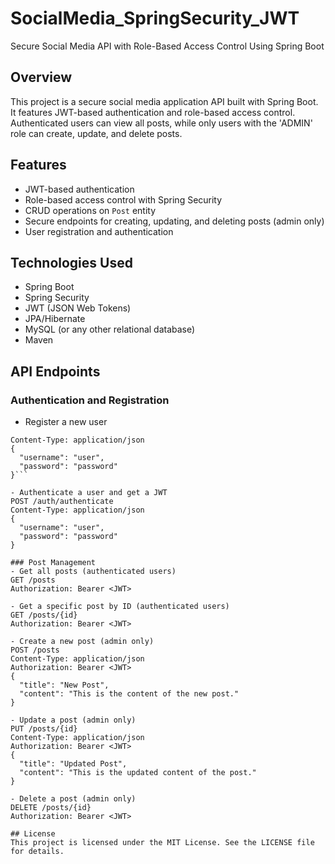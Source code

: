 # SocialMedia_SpringSecurity_JWT
Secure Social Media API with Role-Based Access Control Using Spring Boot

## Overview

This project is a secure social media application API built with Spring Boot. It features JWT-based authentication and role-based access control. Authenticated users can view all posts, while only users with the 'ADMIN' role can create, update, and delete posts.

## Features

- JWT-based authentication
- Role-based access control with Spring Security
- CRUD operations on `Post` entity
- Secure endpoints for creating, updating, and deleting posts (admin only)
- User registration and authentication

## Technologies Used

- Spring Boot
- Spring Security
- JWT (JSON Web Tokens)
- JPA/Hibernate
- MySQL (or any other relational database)
- Maven

## API Endpoints
### Authentication and Registration
- Register a new user
```POST /auth/register
Content-Type: application/json
{
  "username": "user",
  "password": "password"
}```

- Authenticate a user and get a JWT
POST /auth/authenticate
Content-Type: application/json
{
  "username": "user",
  "password": "password"
}

### Post Management
- Get all posts (authenticated users)
GET /posts
Authorization: Bearer <JWT>

- Get a specific post by ID (authenticated users)
GET /posts/{id}
Authorization: Bearer <JWT>

- Create a new post (admin only)
POST /posts
Content-Type: application/json
Authorization: Bearer <JWT>
{
  "title": "New Post",
  "content": "This is the content of the new post."
}

- Update a post (admin only)
PUT /posts/{id}
Content-Type: application/json
Authorization: Bearer <JWT>
{
  "title": "Updated Post",
  "content": "This is the updated content of the post."
}

- Delete a post (admin only)
DELETE /posts/{id}
Authorization: Bearer <JWT>

## License
This project is licensed under the MIT License. See the LICENSE file for details.

